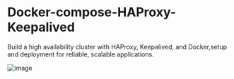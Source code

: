 # Docker-compose-HAProxy-Keepalived
Build a high availability cluster with HAProxy, Keepalived, and Docker,setup and deployment for reliable, scalable applications.


![image](https://github.com/user-attachments/assets/a38536a6-eb9a-43e2-ad7e-0c9cdb7bae75)
